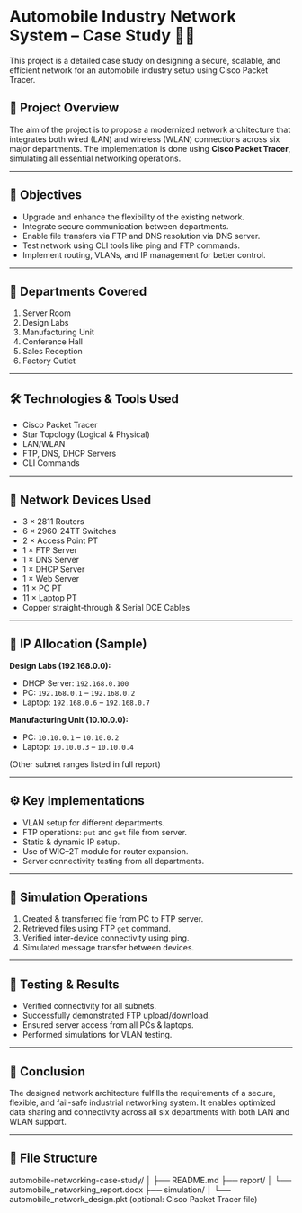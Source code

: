 # Automobile Industry Network System – Case Study 🚗🌐

This project is a detailed case study on designing a secure, scalable, and efficient network for an automobile industry setup using Cisco Packet Tracer.

## 📌 Project Overview

The aim of the project is to propose a modernized network architecture that integrates both wired (LAN) and wireless (WLAN) connections across six major departments. The implementation is done using **Cisco Packet Tracer**, simulating all essential networking operations.

---

## 🧠 Objectives

- Upgrade and enhance the flexibility of the existing network.
- Integrate secure communication between departments.
- Enable file transfers via FTP and DNS resolution via DNS server.
- Test network using CLI tools like ping and FTP commands.
- Implement routing, VLANs, and IP management for better control.

---

## 🏢 Departments Covered

1. Server Room
2. Design Labs
3. Manufacturing Unit
4. Conference Hall
5. Sales Reception
6. Factory Outlet

---

## 🛠 Technologies & Tools Used

- Cisco Packet Tracer
- Star Topology (Logical & Physical)
- LAN/WLAN
- FTP, DNS, DHCP Servers
- CLI Commands

---

## 🔧 Network Devices Used

- 3 × 2811 Routers
- 6 × 2960-24TT Switches
- 2 × Access Point PT
- 1 × FTP Server
- 1 × DNS Server
- 1 × DHCP Server
- 1 × Web Server
- 11 × PC PT
- 11 × Laptop PT
- Copper straight-through & Serial DCE Cables

---

## 🧩 IP Allocation (Sample)

**Design Labs (192.168.0.0):**
- DHCP Server: `192.168.0.100`
- PC: `192.168.0.1` – `192.168.0.2`
- Laptop: `192.168.0.6` – `192.168.0.7`

**Manufacturing Unit (10.10.0.0):**
- PC: `10.10.0.1` – `10.10.0.2`
- Laptop: `10.10.0.3` – `10.10.0.4`

(Other subnet ranges listed in full report)

---

## ⚙️ Key Implementations

- VLAN setup for different departments.
- FTP operations: `put` and `get` file from server.
- Static & dynamic IP setup.
- Use of WIC–2T module for router expansion.
- Server connectivity testing from all departments.

---

## 📁 Simulation Operations

1. Created & transferred file from PC to FTP server.
2. Retrieved files using FTP `get` command.
3. Verified inter-device connectivity using ping.
4. Simulated message transfer between devices.

---

## 🧪 Testing & Results

- Verified connectivity for all subnets.
- Successfully demonstrated FTP upload/download.
- Ensured server access from all PCs & laptops.
- Performed simulations for VLAN testing.

---

## 📌 Conclusion

The designed network architecture fulfills the requirements of a secure, flexible, and fail-safe industrial networking system. It enables optimized data sharing and connectivity across all six departments with both LAN and WLAN support.

---

## 📎 File Structure
automobile-networking-case-study/
│
├── README.md
├── report/
│ └── automobile_networking_report.docx
├── simulation/
│ └── automobile_network_design.pkt (optional: Cisco Packet Tracer file)

